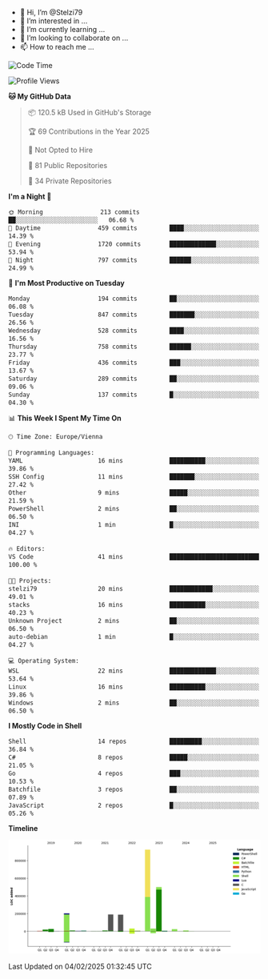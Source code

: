 - 👋 Hi, I’m @Stelzi79
- 👀 I’m interested in ...
- 🌱 I’m currently learning ...
- 💞️ I’m looking to collaborate on ...
- 📫 How to reach me ...

<!--START_SECTION:waka-->
![Code Time](http://img.shields.io/badge/Code%20Time-1%2C118%20hrs%209%20mins-blue)

![Profile Views](http://img.shields.io/badge/Profile%20Views-1-blue)

**🐱 My GitHub Data** 

> 📦 120.5 kB Used in GitHub's Storage 
 > 
> 🏆 69 Contributions in the Year 2025
 > 
> 🚫 Not Opted to Hire
 > 
> 📜 81 Public Repositories 
 > 
> 🔑 34 Private Repositories 
 > 
**I'm a Night 🦉** 

```text
🌞 Morning                213 commits         ██░░░░░░░░░░░░░░░░░░░░░░░   06.68 % 
🌆 Daytime                459 commits         ████░░░░░░░░░░░░░░░░░░░░░   14.39 % 
🌃 Evening                1720 commits        █████████████░░░░░░░░░░░░   53.94 % 
🌙 Night                  797 commits         ██████░░░░░░░░░░░░░░░░░░░   24.99 % 
```
📅 **I'm Most Productive on Tuesday** 

```text
Monday                   194 commits         ██░░░░░░░░░░░░░░░░░░░░░░░   06.08 % 
Tuesday                  847 commits         ███████░░░░░░░░░░░░░░░░░░   26.56 % 
Wednesday                528 commits         ████░░░░░░░░░░░░░░░░░░░░░   16.56 % 
Thursday                 758 commits         ██████░░░░░░░░░░░░░░░░░░░   23.77 % 
Friday                   436 commits         ███░░░░░░░░░░░░░░░░░░░░░░   13.67 % 
Saturday                 289 commits         ██░░░░░░░░░░░░░░░░░░░░░░░   09.06 % 
Sunday                   137 commits         █░░░░░░░░░░░░░░░░░░░░░░░░   04.30 % 
```


📊 **This Week I Spent My Time On** 

```text
🕑︎ Time Zone: Europe/Vienna

💬 Programming Languages: 
YAML                     16 mins             ██████████░░░░░░░░░░░░░░░   39.86 % 
SSH Config               11 mins             ███████░░░░░░░░░░░░░░░░░░   27.42 % 
Other                    9 mins              █████░░░░░░░░░░░░░░░░░░░░   21.59 % 
PowerShell               2 mins              ██░░░░░░░░░░░░░░░░░░░░░░░   06.50 % 
INI                      1 min               █░░░░░░░░░░░░░░░░░░░░░░░░   04.27 % 

🔥 Editors: 
VS Code                  41 mins             █████████████████████████   100.00 % 

🐱‍💻 Projects: 
stelzi79                 20 mins             ████████████░░░░░░░░░░░░░   49.01 % 
stacks                   16 mins             ██████████░░░░░░░░░░░░░░░   40.23 % 
Unknown Project          2 mins              ██░░░░░░░░░░░░░░░░░░░░░░░   06.50 % 
auto-debian              1 min               █░░░░░░░░░░░░░░░░░░░░░░░░   04.27 % 

💻 Operating System: 
WSL                      22 mins             █████████████░░░░░░░░░░░░   53.64 % 
Linux                    16 mins             ██████████░░░░░░░░░░░░░░░   39.86 % 
Windows                  2 mins              ██░░░░░░░░░░░░░░░░░░░░░░░   06.50 % 
```

**I Mostly Code in Shell** 

```text
Shell                    14 repos            █████████░░░░░░░░░░░░░░░░   36.84 % 
C#                       8 repos             █████░░░░░░░░░░░░░░░░░░░░   21.05 % 
Go                       4 repos             ███░░░░░░░░░░░░░░░░░░░░░░   10.53 % 
Batchfile                3 repos             ██░░░░░░░░░░░░░░░░░░░░░░░   07.89 % 
JavaScript               2 repos             █░░░░░░░░░░░░░░░░░░░░░░░░   05.26 % 
```



**Timeline**

![Lines of Code chart](https://raw.githubusercontent.com/Stelzi79/Stelzi79/main/assets/bar_graph.png)


 Last Updated on 04/02/2025 01:32:45 UTC
<!--END_SECTION:waka-->

<!---
Stelzi79/Stelzi79 is a ✨ special ✨ repository because its `README.md` (this file) appears on your GitHub profile.
You can click the Preview link to take a look at your changes.
--->
